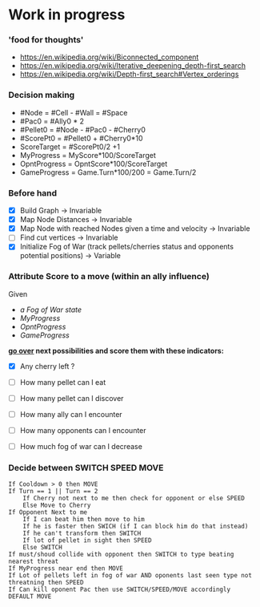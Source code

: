 # Work in progress

### 'food for thoughts'
* https://en.wikipedia.org/wiki/Biconnected_component
* https://en.wikipedia.org/wiki/Iterative_deepening_depth-first_search
* https://en.wikipedia.org/wiki/Depth-first_search#Vertex_orderings

### Decision making

- #Node = #Cell - #Wall = #Space
- #Pac0 = #Ally0 * 2
- #Pellet0 = #Node - #Pac0 - #Cherry0
- #ScorePt0 = #Pellet0 + #Cherry0*10
- ScoreTarget = #ScorePt0/2 +1
- MyProgress = MyScore*100/ScoreTarget
- OpntProgress = OpntScore*100/ScoreTarget
- GameProgress = Game.Turn*100/200 = Game.Turn/2

### Before hand

- [x] Build Graph -> Invariable  
- [x] Map Node Distances -> Invariable  
- [x] Map Node with reached Nodes given a time and velocity -> Invariable  
- [ ] Find cut vertices -> Invariable  
- [x] Initialize Fog of War (track pellets/cherries status and opponents potential positions) -> Variable  

### Attribute Score to a move (within an ally influence)
Given  
- _a Fog of War state_
- _MyProgress_
- _OpntProgress_
- _GameProgress_

**[go over](https://en.wikipedia.org/wiki/Iterative_deepening_depth-first_search) next possibilities and score them with these indicators:**
- [x] Any cherry left ?  
- [ ] How many pellet can I eat  
- [ ] How many pellet can I discover  
- [ ] How many ally can I encounter  
- [ ] How many opponents can I encounter  
- [ ] How much fog of war can I decrease  


### Decide between SWITCH SPEED MOVE
```
If Cooldown > 0 then MOVE
If Turn == 1 || Turn == 2
    If Cherry not next to me then check for opponent or else SPEED
    Else Move to Cherry
If Opponent Next to me
    If I can beat him then move to him
    If he is faster then SWICH (if I can block him do that instead)
    If he can't transform then SWITCH
    If lot of pellet in sight then SPEED
    Else SWITCH
If must/shoud collide with opponent then SWITCH to type beating nearest threat
If MyProgress near end then MOVE
If Lot of pellets left in fog of war AND oponents last seen type not threatning then SPEED
If Can kill oponent Pac then use SWITCH/SPEED/MOVE accordingly
DEFAULT MOVE
```
